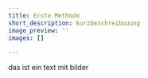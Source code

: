 ```yaml
---
title: Erste Methode
short_description: kurzbeschreibuuung
image_preview: ''
images: []

---
```

das ist ein text mit bilder